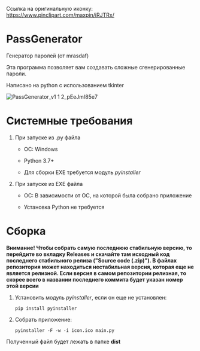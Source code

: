 Ссылка на оригинальную иконку: https://www.pinclipart.com/maxpin/iRJTRx/

# PassGenerator
Генератор паролей (от mrasdaf)

Эта программа позволяет вам создавать сложные сгенерированные пароли.

Написано на python с использованием tkinter

![PassGenerator_v1 1 2_pEeJmI85e7](https://user-images.githubusercontent.com/104437646/197220979-12a62bfb-5c47-40e5-943a-3e03b25e112c.png)

# Системные требования
1. При запуске из .py файла

   * ОС: Windows

   * Python 3.7+

   * Для сборки EXE требуется модуль *pyinstaller*

2. При запуске из EXE файла

   * ОС: В зависимости от ОС, на которой была собрано приложение

   * Установка Python не требуется

# Сборка
**Внимание! Чтобы собрать самую последнюю стабильную версию, то перейдите во вкладку Releases и скачайте там исходный код последнего стабильного релиза ("Source code (.zip)"). В файлах репозитория может находиться нестабильная версия, которая еще не является релизной. Если версия в самом репозитории релизная, то скорее всего в названии последнего коммита будет указан номер этой версии**
1. Установить модуль *pyinstaller*, если он еще не установлен:

   `pip install pyinstaller`

2. Собрать приложение:

   `pyinstaller -F -w -i icon.ico main.py`

Полученный файл будет лежать в папке **dist**



